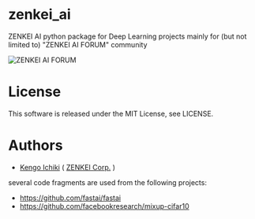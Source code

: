 # zenkei_ai
ZENKEI AI python package for Deep Learning projects mainly for (but not limited to) "ZENKEI AI FORUM" community

![ZENKEI AI FORUM](https://github.com/zenkeilab/zenkei_ai/blob/images/zenkei-ai-forum_green.jpg)

# License
This software is released under the MIT License, see LICENSE.

# Authors
* [Kengo Ichiki](https://github.com/kichiki) ( [ZENKEI Corp.](https://www.zenkei.com/) )

several code fragments are used from the following projects:
* https://github.com/fastai/fastai
* https://github.com/facebookresearch/mixup-cifar10
